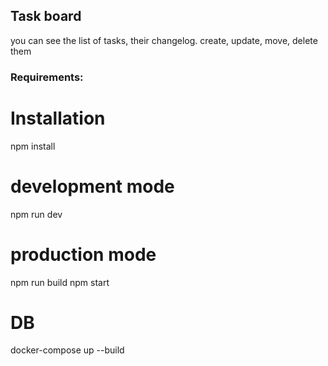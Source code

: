 ## Task board
you can see the list of tasks, their changelog. create, update, move, delete them

### Requirements:

# Installation

npm install

# development mode

npm run dev

# production mode

npm run build
npm start

# DB

docker-compose up --build
